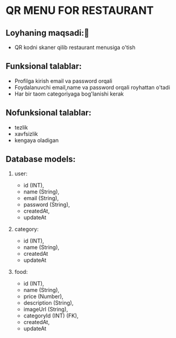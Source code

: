 # QR MENU FOR RESTAURANT

## Loyhaning maqsadi:🎯
- QR kodni skaner qilib restaurant menusiga o'tish

## Funksional talablar:
- Profilga kirish email va password orqali
- Foydalanuvchi email,name va password orqali royhattan o'tadi
- Har bir taom categoriyaga bog'lanishi kerak

## Nofunksional talablar:
- tezlik
- xavfsizlik
- kengaya oladigan

## Database models:
1. user:
    - id (INT),
    - name (String),
    - email (String),
    - password (String),
    - createdAt,
    - updateAt

2. category:
    - id (INT),
    - name (String),
    - createdAt
    - updateAt

3. food:
    - id (INT),
    - name (String),
    - price (Number),
    - description (String),
    - imageUrl (String),
    - categoryId (INT) (FK),
    - createdAt,
    - updateAt
